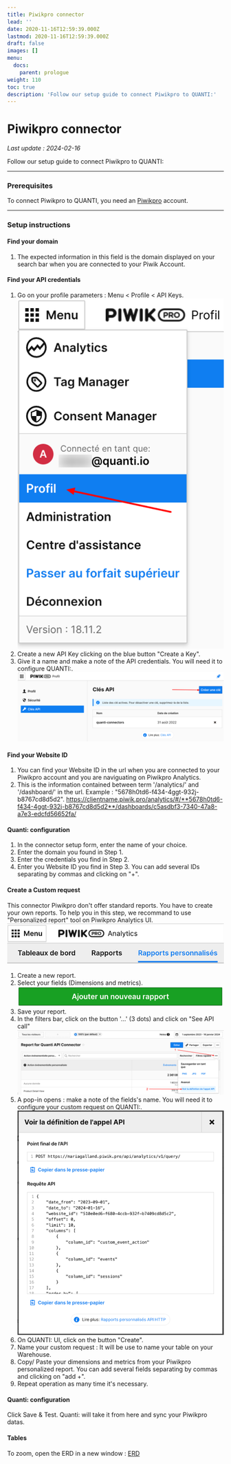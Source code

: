 ```yaml
---
title: Piwikpro connector
lead: ''
date: 2020-11-16T12:59:39.000Z
lastmod: 2020-11-16T12:59:39.000Z
draft: false
images: []
menu:
  docs:
    parent: prologue
weight: 110
toc: true
description: 'Follow our setup guide to connect Piwikpro to QUANTI:'
---
```


# Piwikpro connector

_Last update : 2024-02-16_

Follow our setup guide to connect Piwikpro to QUANTI:

***

### Prerequisites

To connect Piwikpro to QUANTI, you need an [Piwikpro](https://piwikpro.fr/) account.

***

### Setup instructions

#### Find your domain

1. The expected information in this field is the domain displayed on your search bar when you are connected to your Piwik Account.

#### Find your API credentials

1. Go on your profile parameters : Menu < Profile < API Keys.\
   ![](../content/en/docs/prologue/piwikpro/piwik1.png)
2. Create a new API Key clicking on the blue button "Create a Key".
3. Give it a name and make a note of the API credentials. You will need it to configure QUANTI:.\
   ![](../content/en/docs/prologue/piwikpro/piwik2.png)

#### Find your Website ID

1. You can find your Website ID in the url when you are connected to your Piwikpro account and you are naviguating on Piwikpro Analytics.
2. This is the information contained between term '/analytics/' and '/dashboard/' in the url. Example : "5678h0td6-f434-4ggt-932j-b8767cd8d5d2". https://clientname.piwik.pro/analytics/#/**5678h0td6-f434-4ggt-932j-b8767cd8d5d2**/dashboards/c5asdbf3-7340-47a8-a7e3-edcfd56652fa/

#### Quanti: configuration

1. In the connector setup form, enter the name of your choice.
2. Enter the domain you found in Step 1.
3. Enter the credentials you find in Step 2.
4. Enter you Website ID you find in Step 3. You can add several IDs separating by commas and clicking on "+".

#### Create a Custom request

This connector Piwikpro don't offer standard reports. You have to create your own reports. To help you in this step, we recommand to use "Personalized report" tool on Piwikpro Analytics UI.\
![](../content/en/docs/prologue/piwikpro/piwik3.png)

1. Create a new report.
2. Select your fields (Dimensions and metrics).\
   ![](../content/en/docs/prologue/piwikpro/piwik4.png)
3. Save your report.
4. In the filters bar, click on the button '...' (3 dots) and click on "See API call"\
   ![](../content/en/docs/prologue/piwikpro/piwik5.png)
5. A pop-in opens : make a note of the fields's name. You will need it to configure your custom request on QUANTI:.\
   ![](../content/en/docs/prologue/piwikpro/piwik6.png)
6. On QUANTI: UI, click on the button "Create".
7. Name your custom request : It will be use to name your table on your Warehouse.
8. Copy/ Paste your dimensions and metrics from your Piwikpro personalized report. You can add several fields separating by commas and clicking on "add +".
9. Repeat operation as many time it's necessary.

#### Quanti: configuration

Click Save & Test. Quanti: will take it from here and sync your Piwikpro datas.

#### Tables

To zoom, open the ERD in a new window : [ERD](https://dbdiagram.io/e/65c4a93aac844320aeb8b15e/65ce1957ac844320ae390da2)
